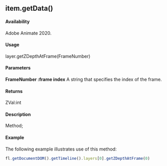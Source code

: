 ## item.getData()

#### Availability

Adobe Animate 2020.

#### Usage

layer.getZDepthAtFrame(FrameNumber)	

#### Parameters

**FrameNumber :frame index** A string that specifies the index of the frame.	

#### Returns

ZVal:int	

#### Description

Method;

#### Example

The following example illustrates use of this method:

```javascript
fl.getDocumentDOM().getTimeline().layers[0].getZDepthAtFrame(0)	
```